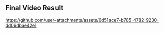 ## Final Video Result

https://github.com/user-attachments/assets/6d51ace7-b785-4782-9230-dd06dbae42e1

